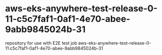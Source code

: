 # aws-eks-anywhere-test-release-0-11-c5c7faf1-0af1-4e70-abee-9abb9845024b-31
repository for use with E2E test job aws-eks-anywhere-test-release-0-11:c5c7faf1-0af1-4e70-abee-9abb9845024b-31
